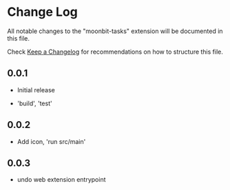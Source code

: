 # Change Log

All notable changes to the "moonbit-tasks" extension will be documented in this file.

Check [Keep a Changelog](http://keepachangelog.com/) for recommendations on how to structure this file.

## 0.0.1

- Initial release

- 'build', 'test'

## 0.0.2

- Add icon, 'run src/main'

## 0.0.3

- undo web extension entrypoint
